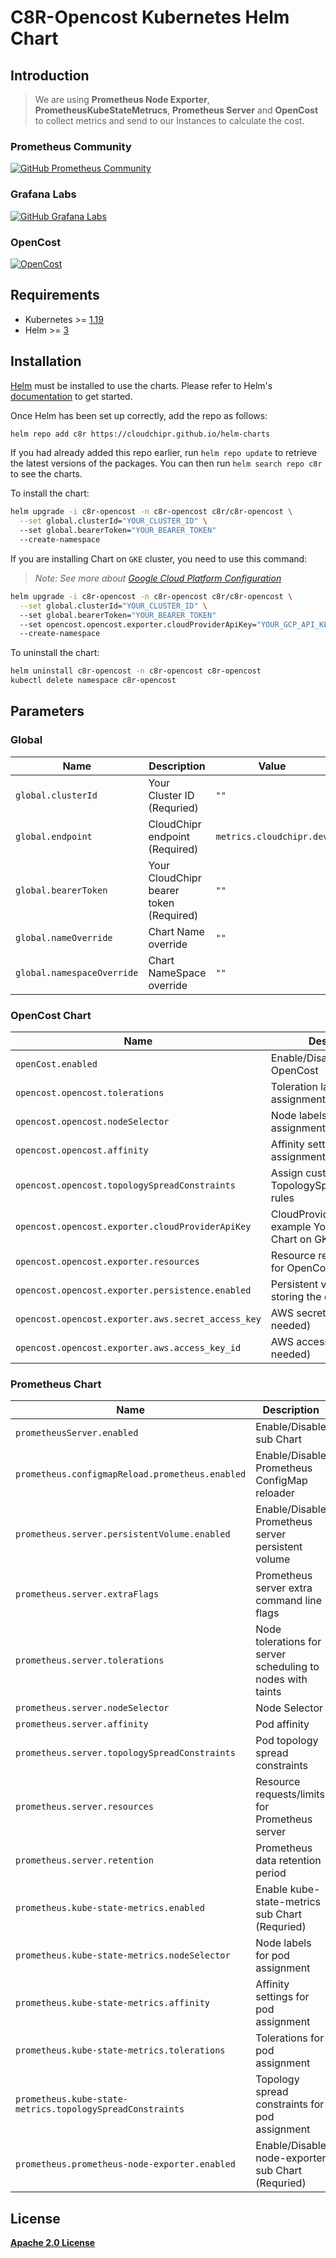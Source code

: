 # C8R-Opencost Kubernetes Helm Chart

## Introduction  

>We are using **Prometheus Node Exporter**, **PrometheusKubeStateMetrucs**,  **Prometheus Server** and **OpenCost** to collect metrics and send to our Instances to calculate the cost.

### Prometheus Community

[![GitHub Prometheus Community](https://img.shields.io/badge/GitHub-Prometheus-red)](https://github.com/prometheus)

### Grafana Labs

[![GitHub Grafana Labs](https://img.shields.io/badge/GitHub-Grafana-orange)](https://github.com/grafana)

### OpenCost

[![OpenCost](https://img.shields.io/badge/GitHub-OpenCost-green)](https://github.com/opencost/opencost)

## Requirements

* Kubernetes >= [1.19](https://kubernetes.io/releases/)
* Helm >= [3](https://github.com/helm/helm/releases)

## Installation

[Helm](https://helm.sh) must be installed to use the charts.  Please refer to
Helm's [documentation](https://helm.sh/docs) to get started.

Once Helm has been set up correctly, add the repo as follows:

```bash
helm repo add c8r https://cloudchipr.github.io/helm-charts
```

If you had already added this repo earlier, run `helm repo update` to retrieve
the latest versions of the packages.  You can then run `helm search repo
c8r` to see the charts.

To install the chart:

```bash
helm upgrade -i c8r-opencost -n c8r-opencost c8r/c8r-opencost \
  --set global.clusterId="YOUR_CLUSTER_ID" \ 
  --set global.bearerToken="YOUR_BEARER_TOKEN"
  --create-namespace 
```

If you are installing Chart on `GKE` cluster, you need to use this command:

>*Note: See more about [Google Cloud Platform Configuration](https://www.opencost.io/docs/configuration/gcp)*

```bash
helm upgrade -i c8r-opencost -n c8r-opencost c8r/c8r-opencost \
  --set global.clusterId="YOUR_CLUSTER_ID" \ 
  --set global.bearerToken="YOUR_BEARER_TOKEN"
  --set opencost.opencost.exporter.cloudProviderApiKey="YOUR_GCP_API_KEY"
  --create-namespace 
```

To uninstall the chart:

```bash
helm uninstall c8r-opencost -n c8r-opencost c8r-opencost
kubectl delete namespace c8r-opencost
```

## Parameters

### Global

| Name                       | Description                             | Value                    |
| -------------------------- | --------------------------------------- | ------------------------ |
| `global.clusterId`         | Your Cluster ID (Requried)              | `""`                     |
| `global.endpoint`          | CloudChipr endpoint (Required)          | `metrics.cloudchipr.dev` |
| `global.bearerToken`       | Your CloudChipr bearer token (Required) | `""`                     |
| `global.nameOverride`      | Chart Name override                     | `""`                     |
| `global.namespaceOverride` | Chart NameSpace override                | `""`                     |

### OpenCost Chart

| Name                                               | Description                                                     | Value   |
| -------------------------------------------------- | --------------------------------------------------------------- | ------- |
| `openCost.enabled`                                 | Enable/Disable sub Chart OpenCost                               | `true`  |
| `opencost.opencost.tolerations`                    | Toleration labels for pod assignment                            | `[]`    |
| `opencost.opencost.nodeSelector`                   | Node labels for pod assignment                                  | `{}`    |
| `opencost.opencost.affinity`                       | Affinity settings for pod assignment                            | `{}`    |
| `opencost.opencost.topologySpreadConstraints`      | Assign custom TopologySpreadConstraints rules                   | `[]`    |
| `opencost.opencost.exporter.cloudProviderApiKey`   | CloudProvider API key if example You are deploying Chart on GKE | `""`    |
| `opencost.opencost.exporter.resources`             | Resource requests/limits for OpenCost exporter                  | `{}`    |
| `opencost.opencost.exporter.persistence.enabled`   | Persistent volume claim for storing the data. eg: csv file      | `false` |
| `opencost.opencost.exporter.aws.secret_access_key` | AWS secret access key (If needed)                               | `""`    |
| `opencost.opencost.exporter.aws.access_key_id`     | AWS access key id (If needed)                                   | `""`    |

### Prometheus Chart

| Name                                                      | Description                                                 | Value                                                         |
| --------------------------------------------------------- | ----------------------------------------------------------- | ------------------------------------------------------------- |
| `prometheusServer.enabled`                                | Enable/Disable sub Chart                                    | `true`                                                        |
| `prometheus.configmapReload.prometheus.enabled`           | Enable/Disable Prometheus ConfigMap reloader                | `true`                                                        |
| `prometheus.server.persistentVolume.enabled`              | Enable/Disable Prometheus server persistent volume          | `false`                                                       |
| `prometheus.server.extraFlags`                            | Prometheus server extra command line flags                  | `["web.enable-lifecycle","web.enable-remote-write-receiver"]` |
| `prometheus.server.tolerations`                           | Node tolerations for server scheduling to nodes with taints | `[]`                                                          |
| `prometheus.server.nodeSelector`                          | Node Selector                                               | `{}`                                                          |
| `prometheus.server.affinity`                              | Pod affinity                                                | `{}`                                                          |
| `prometheus.server.topologySpreadConstraints`             | Pod topology spread constraints                             | `[]`                                                          |
| `prometheus.server.resources`                             | Resource requests/limits for Prometheus server              | `{}`                                                          |
| `prometheus.server.retention`                             | Prometheus data retention period                            | `1d`                                                          |                                                          |
| `prometheus.kube-state-metrics.enabled`                   | Enable kube-state-metrics sub Chart (Requried)              | `true`                                                        |
| `prometheus.kube-state-metrics.nodeSelector`              | Node labels for pod assignment                              | `{}`                                                          |
| `prometheus.kube-state-metrics.affinity`                  | Affinity settings for pod assignment                        | `{}`                                                          |
| `prometheus.kube-state-metrics.tolerations`               | Tolerations for pod assignment                              | `[]`                                                          |
| `prometheus.kube-state-metrics.topologySpreadConstraints` | Topology spread constraints for pod assignment              | `[]`                                                          |
| `prometheus.prometheus-node-exporter.enabled`             | Enable/Disable node-exporter sub Chart (Requried)           | `true`                                                        |

## License

[**Apache 2.0 License**](../LICENSE/LICENSE)
